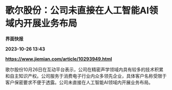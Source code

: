 # 歌尔股份：公司未直接在人工智能AI领域内开展业务布局
**界面快报**

**2023-10-26 13:43**

**https://www.jiemian.com/article/10293949.html**

歌尔股份10月26日在互动平台表示，公司在精密声学领域内具有较多的技术积累和自主知识产权。公司服务于消费电子行业内众多领先企业，具体客户名称受限于客户保密要求不便于透露。公司未直接在人工智能AI领域内开展业务布局。